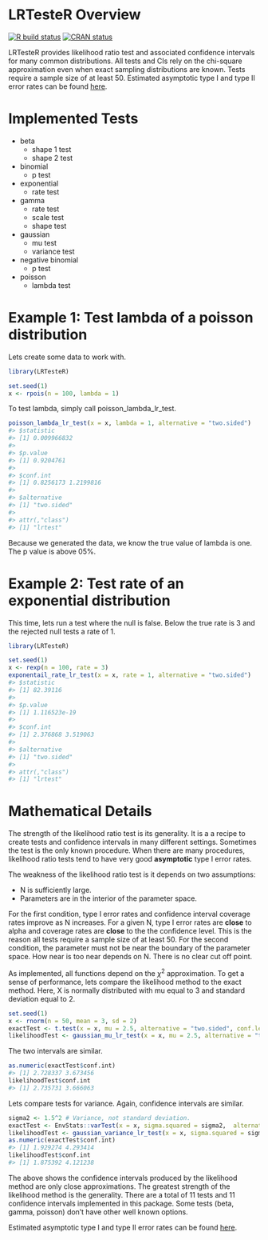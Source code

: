 
<!-- README.md is generated from README.Rmd. Please edit that file -->

# LRTesteR Overview

<!-- badges: start -->

[![R build
status](https://github.com/gmcmacran/LRTesteR/workflows/R-CMD-check/badge.svg)](https://github.com/gmcmacran/LRTesteR/actions)
[![CRAN
status](https://www.r-pkg.org/badges/version/LRTesteR)](https://cran.r-project.org/package=LRTesteR)
<!-- badges: end -->

LRTesteR provides likelihood ratio test and associated confidence
intervals for many common distributions. All tests and CIs rely on the
chi-square approximation even when exact sampling distributions are
known. Tests require a sample size of at least 50. Estimated asymptotic
type I and type II error rates can be found
[here](https://github.com/gmcmacran/TypeOneTypeTwoSim).

# Implemented Tests

-   beta
    -   shape 1 test
    -   shape 2 test
-   binomial
    -   p test
-   exponential
    -   rate test
-   gamma
    -   rate test
    -   scale test
    -   shape test
-   gaussian
    -   mu test
    -   variance test
-   negative binomial
    -   p test
-   poisson
    -   lambda test

# Example 1: Test lambda of a poisson distribution

Lets create some data to work with.

``` r
library(LRTesteR)

set.seed(1)
x <- rpois(n = 100, lambda = 1)
```

To test lambda, simply call poisson_lambda_lr_test.

``` r
poisson_lambda_lr_test(x = x, lambda = 1, alternative = "two.sided")
#> $statistic
#> [1] 0.009966832
#> 
#> $p.value
#> [1] 0.9204761
#> 
#> $conf.int
#> [1] 0.8256173 1.2199816
#> 
#> $alternative
#> [1] "two.sided"
#> 
#> attr(,"class")
#> [1] "lrtest"
```

Because we generated the data, we know the true value of lambda is one.
The p value is above 05%.

# Example 2: Test rate of an exponential distribution

This time, lets run a test where the null is false. Below the true rate
is 3 and the rejected null tests a rate of 1.

``` r
library(LRTesteR)

set.seed(1)
x <- rexp(n = 100, rate = 3)
exponentail_rate_lr_test(x = x, rate = 1, alternative = "two.sided")
#> $statistic
#> [1] 82.39116
#> 
#> $p.value
#> [1] 1.116523e-19
#> 
#> $conf.int
#> [1] 2.376868 3.519063
#> 
#> $alternative
#> [1] "two.sided"
#> 
#> attr(,"class")
#> [1] "lrtest"
```

# Mathematical Details

The strength of the likelihood ratio test is its generality. It is a a
recipe to create tests and confidence intervals in many different
settings. Sometimes the test is the only known procedure. When there are
many procedures, likelihood ratio tests tend to have very good
**asymptotic** type I error rates.

The weakness of the likelihood ratio test is it depends on two
assumptions:

-   N is sufficiently large.
-   Parameters are in the interior of the parameter space.

For the first condition, type I error rates and confidence interval
coverage rates improve as N increases. For a given N, type I error rates
are **close** to alpha and coverage rates are **close** to the the
confidence level. This is the reason all tests require a sample size of
at least 50. For the second condition, the parameter must not be near
the boundary of the parameter space. How near is too near depends on N.
There is no clear cut off point.

As implemented, all functions depend on the
*χ*<sup>2</sup>
approximation. To get a sense of performance, lets compare the
likelihood method to the exact method. Here, X is normally distributed
with mu equal to 3 and standard deviation equal to 2.

``` r
set.seed(1)
x <- rnorm(n = 50, mean = 3, sd = 2)
exactTest <- t.test(x = x, mu = 2.5, alternative = "two.sided", conf.level = .95)
likelihoodTest <- gaussian_mu_lr_test(x = x, mu = 2.5, alternative = "two.sided", conf.level = .95)
```

The two intervals are similar.

``` r
as.numeric(exactTest$conf.int)
#> [1] 2.728337 3.673456
likelihoodTest$conf.int
#> [1] 2.735731 3.666063
```

Lets compare tests for variance. Again, confidence intervals are
similar.

``` r
sigma2 <- 1.5^2 # Variance, not standard deviation.
exactTest <- EnvStats::varTest(x = x, sigma.squared = sigma2,  alternative = "two.sided", conf.level = .95)
likelihoodTest <- gaussian_variance_lr_test(x = x, sigma.squared = sigma2, alternative = "two.sided", conf.level = .95)
as.numeric(exactTest$conf.int)
#> [1] 1.929274 4.293414
likelihoodTest$conf.int
#> [1] 1.875392 4.121238
```

The above shows the confidence intervals produced by the likelihood
method are only close approximations. The greatest strength of the
likelihood method is the generality. There are a total of 11 tests and
11 confidence intervals implemented in this package. Some tests (beta,
gamma, poisson) don’t have other well known options.

Estimated asymptotic type I and type II error rates can be found
[here](https://github.com/gmcmacran/TypeOneTypeTwoSim).
